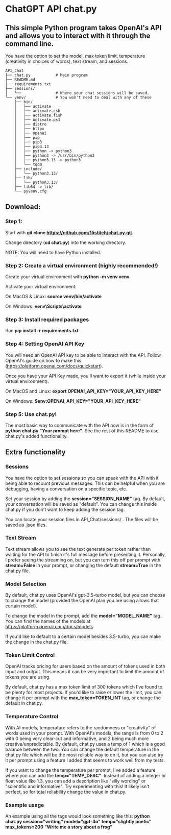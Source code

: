 # ChatGPT API chat.py 

## This simple Python program takes OpenAI's API and allows you to interact with it through the command line. 

You have the option to set the model, max token limit, temperature (creativity in choices of words), text stream, and sessions.

```
API_Chat
├── chat.py           # Main program
├── README.md
├── requirements.txt
├── sessions/
│   └──               # Where your chat sessions will be saved.
└── venv/             # You won't need to deal with any of these
    ├── bin/
    │   ├── activate
    │   ├── activate.csh
    │   ├── activate.fish
    │   ├── Activate.ps1
    │   ├── distro
    │   ├── httpx
    │   ├── openai
    │   ├── pip
    │   ├── pip3
    │   ├── pip3.13
    │   ├── python -> python3
    │   ├── python3 -> /usr/bin/python3
    │   ├── python3.13 -> python3
    │   └── tqdm
    ├── include/
    │   └── python3.13/
    ├── lib/
    │   └── python3.13/
    ├── lib64 -> lib/
    └── pyvenv.cfg
```


## Download:

### Step 1:

Start with <strong>git clone https://github.com/15stitch/chat.py.git</strong>.

Change directory (<strong>cd chat.py</strong>) into the working directory.

NOTE: You will need to have Python installed.

### Step 2: Create a virtual environment (highly recommended!)

Create your virtual environment with <strong>python -m venv venv</strong>

Activate your virtual environment: 

On MacOS & Linux: <strong>source venv/bin/activate</strong>

On Windows: <strong>venv\Scripts\activate</strong>

### Step 3: Install required packages

Run <strong>pip install -r requirements.txt</strong>


### Step 4: Setting OpenAI API Key

You will need an OpenAI API key to be able to interact with the API. Follow OpenAI's guide on how to make this (https://platform.openai.com/docs/quickstart).

Once you have your API Key made, you'll want to export it (while inside your virtual environment).

On MacOS and Linux: <strong>export OPENAI_API_KEY="YOUR_API_KEY_HERE"</strong>

On Windows: <strong>$env:OPENAI_API_KEY="YOUR_API_KEY_HERE"</strong>


### Step 5: Use chat.py!

The most basic way to communicate with the API now is in the form of <strong>python chat.py "Your prompt here"</strong>. See the rest of this README to use chat.py's added functionality.




## Extra functionality

### Sessions

You have the option to set sessions so you can speak with the API with it being able to recount previous messages. This can be helpful when you are debugging, having a conversation on a 
specific topic, etc.

Set your session by adding the <strong>session="SESSION_NAME"</strong> tag. By default, your conversation will be saved as "default". You can change this inside chat.py if you don't want 
to keep adding the session tag.

You can locate your session files in API_Chat/sessions/ . The files will be saved as .json files.


### Text Stream

Text stream allows you to see the text generate per token rather than waiting for the API to finish it's full message before presenting it. Personally, I prefer seeing the streaming on,
but you can turn this off per prompt with <strong>stream=False</strong> in your prompt, or changing the default <strong>stream=True</strong> in the chat.py file. 


### Model Selection

By default, chat.py uses OpenAI's gpt-3.5-turbo model, but you can choose to change the model (provided the OpenAI plan you are using allows that certain model).

To change the model in the prompt, add the <strong>model="MODEL_NAME"</strong> tag. You can find the names of the models at https://platform.openai.com/docs/models.

If you'd like to default to a certain model besides 3.5-turbo, you can make the change in the chat.py file.


### Token Limit Control

OpenAI tracks pricing for users based on the amount of tokens used in both input and output. This means it can be very important to limit the amount of tokens you are using. 

By default, chat.py has a max token limit of 300 tokens which I've found to be plenty for most projects. If you'd like to raise or lower the limit, you can change it per prompt with the 
<strong>max_token=TOKEN_INT</strong> tag, or change the default in chat.py.


### Temperature Control

With AI models, temperature refers to the randomness or "creativity" of words used in your prompt. With OpenAI's models, the range is from 0 to 2 with 0 being very clear-cut and 
informative, and 2 being much more creative/unpredictable. By default, chat.py uses a temp of 1 which is a good balance between the two. You can change the default temperature in the 
chat.py file which will be the most reliable way to do it, but you can also try it per prompt using a feature I added that seems to work well from my tests.

If you want to change the temperature per prompt, I've added a feature where you can add the <strong>temp="TEMP_DESC"</strong>. Instead of adding a integer or float value like 1.3, you 
can add a description like "silly wording" or "scientific and informative". Try experimenting with this! It likely isn't perfect, so for total reliability change the value in chat.py.


### Example usage

An example using all the tags would look something like this: <strong>python chat.py session="writing" model="gpt-4o" temp="slightly poetic" max_tokens=200 "Write me a story about a 
frog"</strong>











